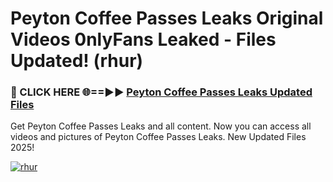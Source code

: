 # Peyton Coffee Passes Leaks Original Videos 0nlyFans Leaked - Files Updated! (rhur)

<h3>🔴 CLICK HERE 🌐==►► <a href="https://tinyurl.com/2wckxsce" rel="nofollow">Peyton Coffee Passes Leaks Updated Files</a></h3>

Get Peyton Coffee Passes Leaks and all content. Now you can access all videos and pictures of Peyton Coffee Passes Leaks. New Updated Files 2025!

[![rhur](https://i.imgur.com/AFduVYN.gif)](https://tinyurl.com/2wckxsce)

